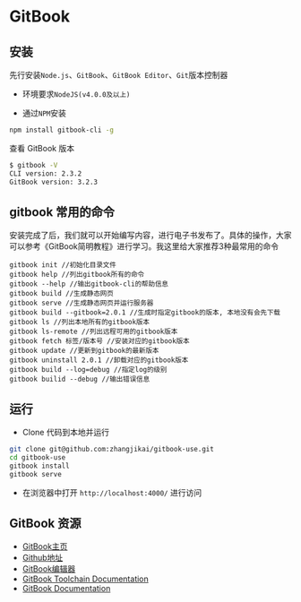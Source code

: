 # GitBook

## 安装
先行安装`Node.js`、`GitBook`、`GitBook Editor`、`Git`版本控制器
- 环境要求`NodeJS(v4.0.0及以上)`

- 通过`NPM`安装
```bash
npm install gitbook-cli -g
```
查看 GitBook 版本
```bash
$ gitbook -V
CLI version: 2.3.2
GitBook version: 3.2.3
```

## gitbook 常用的命令
安装完成了后，我们就可以开始编写内容，进行电子书发布了。具体的操作，大家可以参考《GitBook简明教程》进行学习。我这里给大家推荐3种最常用的命令
```
gitbook init //初始化目录文件
gitbook help //列出gitbook所有的命令
gitbook --help //输出gitbook-cli的帮助信息
gitbook build //生成静态网页
gitbook serve //生成静态网页并运行服务器
gitbook build --gitbook=2.0.1 //生成时指定gitbook的版本, 本地没有会先下载
gitbook ls //列出本地所有的gitbook版本
gitbook ls-remote //列出远程可用的gitbook版本
gitbook fetch 标签/版本号 //安装对应的gitbook版本
gitbook update //更新到gitbook的最新版本
gitbook uninstall 2.0.1 //卸载对应的gitbook版本
gitbook build --log=debug //指定log的级别
gitbook builid --debug //输出错误信息
```

## 运行
* Clone 代码到本地并运行
```bash
git clone git@github.com:zhangjikai/gitbook-use.git
cd gitbook-use
gitbook install
gitbook serve
```
* 在浏览器中打开 `http://localhost:4000/` 进行访问


## GitBook 资源

* [GitBook主页](https://www.gitbook.com/)
* [Github地址](https://github.com/GitbookIO/)
* [GitBook编辑器](https://www.gitbook.com/editor/osx)
* [GitBook Toolchain Documentation](http://toolchain.gitbook.com/)
* [GitBook Documentation](http://help.gitbook.com/)
